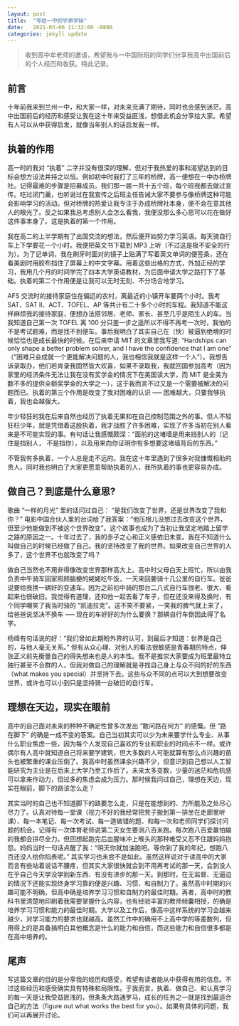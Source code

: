 ```yaml
---
layout: post
title:  "写给一中的学弟学妹"
date:   2021-03-06 11:32:00 -0800
categories: jekyll update
---
```


> 收到高中牟老师的邀请，希望我与一中国际班的同学们分享我高中出国前后的个人经历和收获。特此记录。

## 前言

十年前我来到兰州一中，和大家一样，对未来充满了期待，同时也会感到迷茫。高中出国前后的经历和感受让我在这十年来受益匪浅，想借此机会分享给大家。希望有人可以从中获得启发，就像当年别人的话启发我一样。

## 执着的作用

高一时的我对 “执着” 二字并没有很深的理解，但对于我热爱的事和渴望达到的目标会想方设法并持之以恒。例如初中时我打了三年的桥牌，高一便想在一中办桥牌社。记得最难的步骤是招募成员。我们那一届一共十五个班，每个班我都去做过宣传。吃过闭门羹，也听说过在我宣传之后班主任告诫大家不要参与像桥牌这种可能会影响学习的活动。但对桥牌的热爱让我专注于办成桥牌社本身，便不会在意其他人的眼光了。反之如果我总考虑别人会怎么看我，我便没那么多心思可以花在做好这件事本身了。这是执着的第一个作用。

我在高二的上半学期有了出国交流的想法，然后便开始努力学习英语。每天骑自行车上下学要花一个小时。我便把英文书下载到 MP3 上听（不过这是极不安全的行为）。为了记单词，我在刷牙时面对的镜子上贴满了写着英文单词的便签条，还在看美剧时用胶布挡住了屏幕上的中文字幕。用着这些出格的方式，外加正经的学习，我用几个月的时间学完了四本大学英语教材，为后面申请大学之路打下了基础。执着的第二个作用便是让我可以无时无刻、不分场合地学习。

AFS 交流时的接待家庭住在偏远的农村，离最近的小镇开车要两个小时。我考 SAT、SAT II、ACT、TOFEL、AP 等共计有二十多个小时的车程。我知道不能这样麻烦我的接待家庭，便想办法搭邻居、老师、家长、甚至几乎是陌生人的车。当我知道自己第一次 TOFEL 离 100 分只差一步之遥所以不得不再考一次时，我怕的不是考试题难，而是找不到便车。事后我明白了其实自己在（快）被逼到绝境的时候恰恰也是成长最快的时候。在后来申请 MIT 的文章里我写道: “Hardships can only shape a better problem solver, and I have the confidence that I am one” （“困难只会成就一个更能解决问题的人，我也相信我就是这样一个人”）。我想告诉录取办，他们若肯录我固然皆大欢喜，如果不录取我，我就回国参加高考（因为家里的经济条件无法让我在没有奖学金的情况下在美国读大学，而 MIT 是全美为数不多的提供全额奖学金的大学之一），这于我而言不过又是一个需要被解决的问题而已。执着的第三个作用是改变了我对困难的认识 ––– 困难越大，只要我够执着，我也会越强大。

年少轻狂的我在后来自然也经历了执着无果和在自己控制范围之外的事。但人不轻狂枉少年，就是凭借着这股执着，我才战胜了许多困难，实现了许多当初在别人看来是不可能实现的事。有句话让我感慨颇深：“面前的这堵墙是用来挡别人的（记住是挡别人， 不是挡你），以及用来向你证明你有多想要这堵墙背后的东西。” 

不管我有多执着，一个人总是走不远的。我在这十年里遇到了很多对我慷慨相助的贵人。同时我也明白了大家更愿意帮助执着的人，我所执着的事也更容易办成。

## 做自己？到底是什么意思?

歌曲 “一样的月光” 里的话问过自己： “是我们改变了世界，还是世界改变了我和你？” 电影中国合伙人里的台词给了我答案：“他压根儿没想过去改变这个世界，但至少他能做到不被这个世界改变”。这个故事也成为了当初让我坚定地踏上留学之路的原因之一。十年过去了，我的赤子之心和正义感依旧未变。我在不知道什么叫做自己的时候已经做了自己。我的坚持改变了我的世界。如果改变自己世界的人多了，这个世界不也就改变了吗？

做自己当然也不用非得像改变世界那样高大上。高中时父母白天上班忙，所以由我负责中午骑车回家照顾脑梗的姥姥吃午饭，一天来回要骑十几公里的自行车。爸爸说要给我换一辆好的变速车。因为之前初中骑的那台二八式自行车很老、很大、看起来也很破旧。我觉得有道理，还和他一起去看了车子，但在还没来得及换时，有个同学嘲笑了我当时骑的 “凯迪拉克”。这不笑不要紧，一笑我的脾气就上来了，给爸爸说坚决不换车 ––– 现在的车好好的为什么要换？那辆自行车倒因此得了名字。

杨绛有句话说的好：“我们曾如此期盼外界的认可，到最后才知道：世界是自己的，与他人毫无关系。” 但有从众心理、对别人的看法很敏感是青春期的特点，伸张正义前先衡量自己的得失想来也是人的本性。我不是推崇大家要成为班里最特立独行甚至不合群的人，但我对做自己的理解就是寻找自己身上与众不同的好的东西（what makes you special）并坚持下去。这些与众不同的点可以大到想要改变世界，或许也可以小到只是坚持骑一台破旧的自行车。

## 理想在天边，现实在眼前

高中的自己面对未来的种种不确定性曾多次发出 “敢问路在何方” 的感慨。但 “路在脚下” 的确是一成不变的答案。自己当初其实可以少为未来要学什么专业、从事什么职业焦虑一些，因为每个人发现自己喜欢的专业和职业的时间点不一样。或许偶尔有人高中就知道自己将来要学建筑，但大多数的人可能就算有那么点兴趣的苗头也被繁重的课业压倒了。我高中时虽然课余兴趣不少，但意识到自己想以人工智能研究为主业是在后来上大学乃至工作后了。未来太多变数，少量的迷茫和危机感可以拿来作动力，但过多的焦虑会成为压力。那时候我问过自己，理想在天边，现实在眼前，脚下的路该怎么走？

其实当时的自己也不知道脚下的路要怎么走，只是在能想到的、力所能及之处尽心尽力了。认真对待每一堂课（视力不好的我经常把凳子搬到第一排坐在走廊里听课）、每一本笔记、每一次考试、每一道做错的题、和每一次和老师同学们探讨问题的机会。记得有一次体育老师说第二天女生要测八百米跑。每次跑八百爱赢怕输的我都会拼尽全力。但回想起跑完后血腥味冲上喉头的那种难受又忍不住跟妈妈抱怨。妈妈当时一句话点醒了我：“明天你就加油跑吧。等你到了我的年纪，想跑八百还没人给你掐表呢。” 其实学习也未尝不是如此。虽然这样说对于读高中的大家而言有些站着说话不腰疼，但其实大家很快就会到不用再考试的那一天，会到没人在乎自己今天学没学到新东西、有没有进步的那一天。到那时，在无监督、无逼迫的情况下还能实现终身学习靠的便是兴趣、习惯、和自制力了。虽然高中时期的兴趣可能不明确，但高中确是培养学习习惯和自制力的最佳时期。再者，高中时的教科书里清楚地印刷着我需要掌握什么内容，也有经验丰富的教师倾囊相授，的确是培养学习习惯和能力的最佳时期。大学以及工作后，像高中这样系统的学习会越来越少，对学习能力的要求也就越高。虽然工作中的确用不上高中学的等差数列，但用得上的是具备搞明白其他概念是什么的能力和自信，而这些能力和自信很多都是在高中培养的。

## 尾声

写这篇文章的目的是分享我的经历和感受，希望有读者能从中获得有用的信息。不过这些经历和感受确实具有特殊和局限性。于我而言，执着、做自己、和认真学习的每一天是让我受益匪浅的，但条条大路通罗马，成长的任务之一就是找到最适合自己的方法（figure out what works the best for you）。如果有具体的问题，我们可以再展开讨论。

